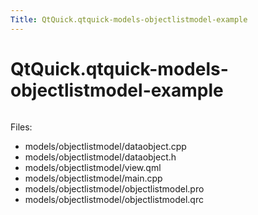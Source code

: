 ```yaml
---
Title: QtQuick.qtquick-models-objectlistmodel-example
---
```


# QtQuick.qtquick-models-objectlistmodel-example

<span class="subtitle"></span>
<!-- $$$models/objectlistmodel-description -->
<p class="centerAlign"><img src="https://developer.ubuntu.com/static/devportal_uploaded/e3784078-beb7-4f69-99e2-fe33fc2e27f3-../qtquick-models-objectlistmodel-example/images/qml-objectlistmodel-example.png" alt="" /></p><p>Files:</p>
<ul>
<li>models/objectlistmodel/dataobject.cpp</li>
<li>models/objectlistmodel/dataobject.h</li>
<li>models/objectlistmodel/view.qml</li>
<li>models/objectlistmodel/main.cpp</li>
<li>models/objectlistmodel/objectlistmodel.pro</li>
<li>models/objectlistmodel/objectlistmodel.qrc</li>
</ul>
<!-- @@@models/objectlistmodel -->
